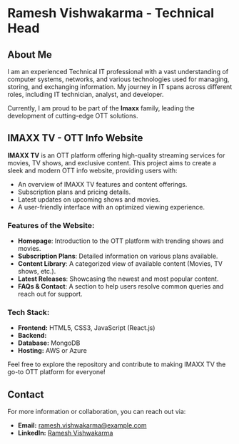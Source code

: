 # Ramesh Vishwakarma - Technical Head

## About Me
I am an experienced Technical IT professional with a vast understanding of computer systems, networks, and various technologies used for managing, storing, and exchanging information. My journey in IT spans across different roles, including IT technician, analyst, and developer.

Currently, I am proud to be part of the **Imaxx** family, leading the development of cutting-edge OTT solutions.

## IMAXX TV - OTT Info Website

**IMAXX TV** is an OTT platform offering high-quality streaming services for movies, TV shows, and exclusive content. This project aims to create a sleek and modern OTT info website, providing users with:

- An overview of IMAXX TV features and content offerings.
- Subscription plans and pricing details.
- Latest updates on upcoming shows and movies.
- A user-friendly interface with an optimized viewing experience.

### Features of the Website:
- **Homepage**: Introduction to the OTT platform with trending shows and movies.
- **Subscription Plans**: Detailed information on various plans available.
- **Content Library**: A categorized view of available content (Movies, TV shows, etc.).
- **Latest Releases**: Showcasing the newest and most popular content.
- **FAQs & Contact**: A section to help users resolve common queries and reach out for support.

### Tech Stack:
- **Frontend:** HTML5, CSS3, JavaScript (React.js)
- **Backend:** 
- **Database:** MongoDB
- **Hosting:** AWS or Azure

Feel free to explore the repository and contribute to making IMAXX TV the go-to OTT platform for everyone!

## Contact
For more information or collaboration, you can reach out via:
- **Email:** ramesh.vishwakarma@example.com
- **LinkedIn:** [Ramesh Vishwakarma]([https://linkedin.com/in/rameshvishwakarma](https://in.linkedin.com/in/ramesh-vishwakarma-957355234))
